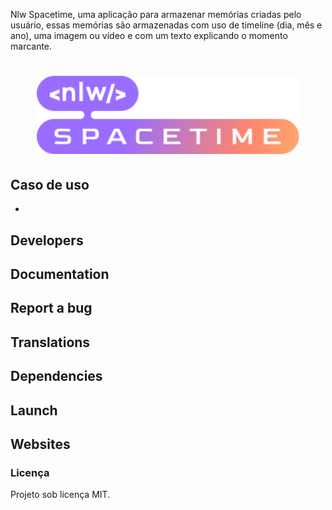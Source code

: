 Nlw Spacetime, uma aplicação para armazenar memórias criadas pelo usuário, essas memórias são armazenadas com uso de timeline (dia, mês e ano), uma imagem ou vídeo e com um texto explicando o momento marcante.  

<h1 align="center"><img src="web/src/assets/nlw-spacetime-logo.svg" width="420px" /></h1>


## Caso de uso

* 

## Developers


## Documentation


## Report a bug


## Translations


## Dependencies


## Launch


## Websites


### Licença 

Projeto sob licença MIT.
